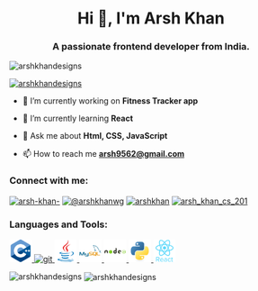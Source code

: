<h1 align="center">Hi 👋, I'm Arsh Khan</h1>
<h3 align="center">A passionate frontend developer from India.</h3>

<p align="left"> <img src="https://komarev.com/ghpvc/?username=arshkhandesigns&label=Profile%20views&color=0e75b6&style=flat" alt="arshkhandesigns" /> </p>

<p align="left"> <a href="https://github.com/ryo-ma/github-profile-trophy"><img src="https://github-profile-trophy.vercel.app/?username=arshkhandesigns" alt="arshkhandesigns" /></a> </p>

- 🔭 I’m currently working on **Fitness Tracker app**

- 🌱 I’m currently learning **React**

- 💬 Ask me about **Html, CSS, JavaScript**

- 📫 How to reach me **arsh9562@gmail.com**

<h3 align="left">Connect with me:</h3>
<p align="left">
<a href="https://linkedin.com/in/arsh-khan-" target="blank"><img align="center" src="https://raw.githubusercontent.com/rahuldkjain/github-profile-readme-generator/master/src/images/icons/Social/linked-in-alt.svg" alt="arsh-khan-" height="30" width="40" /></a>
<a href="https://www.youtube.com/c/arshkhanwg" target="blank"><img align="center" src="https://raw.githubusercontent.com/rahuldkjain/github-profile-readme-generator/master/src/images/icons/Social/youtube.svg" alt="@arshkhanwg" height="30" width="40" /></a>
<a href="https://www.codechef.com/users/arshkhan" target="blank"><img align="center" src="https://cdn.jsdelivr.net/npm/simple-icons@3.1.0/icons/codechef.svg" alt="arshkhan" height="30" width="40" /></a>
<a href="https://www.hackerrank.com/arsh_khan_cs_201" target="blank"><img align="center" src="https://raw.githubusercontent.com/rahuldkjain/github-profile-readme-generator/master/src/images/icons/Social/hackerearth.svg" alt="arsh_khan_cs_201" height="30" width="40" /></a>
</p>

<h3 align="left">Languages and Tools:</h3>
<p align="left"> <a href="https://www.w3schools.com/cpp/" target="_blank" rel="noreferrer"> <img src="https://raw.githubusercontent.com/devicons/devicon/master/icons/cplusplus/cplusplus-original.svg" alt="cplusplus" width="40" height="40"/> </a> <a href="https://git-scm.com/" target="_blank" rel="noreferrer"> <img src="https://www.vectorlogo.zone/logos/git-scm/git-scm-icon.svg" alt="git" width="40" height="40"/> </a> <a href="https://www.java.com" target="_blank" rel="noreferrer"> <img src="https://raw.githubusercontent.com/devicons/devicon/master/icons/java/java-original.svg" alt="java" width="40" height="40"/> </a> <a href="https://www.mysql.com/" target="_blank" rel="noreferrer"> <img src="https://raw.githubusercontent.com/devicons/devicon/master/icons/mysql/mysql-original-wordmark.svg" alt="mysql" width="40" height="40"/> </a> <a href="https://nodejs.org" target="_blank" rel="noreferrer"> <img src="https://raw.githubusercontent.com/devicons/devicon/master/icons/nodejs/nodejs-original-wordmark.svg" alt="nodejs" width="40" height="40"/> </a> <a href="https://www.python.org" target="_blank" rel="noreferrer"> <img src="https://raw.githubusercontent.com/devicons/devicon/master/icons/python/python-original.svg" alt="python" width="40" height="40"/> </a> <a href="https://reactjs.org/" target="_blank" rel="noreferrer"> <img src="https://raw.githubusercontent.com/devicons/devicon/master/icons/react/react-original-wordmark.svg" alt="react" width="40" height="40"/> </a> </p>

<p><img align="left" src="https://github-readme-stats.vercel.app/api/top-langs?username=arshkhandesigns&show_icons=true&locale=en&layout=compact" alt="arshkhandesigns" /></p>

<p>&nbsp;<img align="center" src="https://github-readme-stats.vercel.app/api?username=arshkhandesigns&show_icons=true&locale=en" alt="arshkhandesigns" /></p>

